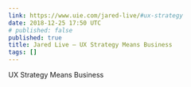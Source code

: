 ```yaml
---
link: https://www.uie.com/jared-live/#ux-strategy
date: 2018-12-25 17:50 UTC
# published: false
published: true
title: Jared Live — UX Strategy Means Business
tags: []
---
```


UX Strategy Means Business
